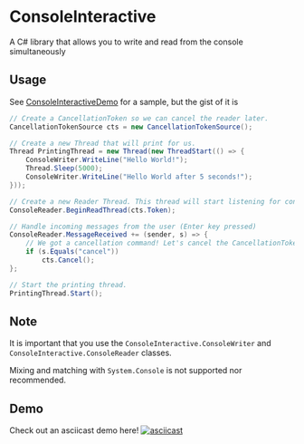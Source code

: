# ConsoleInteractive
A C# library that allows you to write and read from the console simultaneously

## Usage
See [ConsoleInteractiveDemo](https://github.com/breadbyte/ConsoleInteractive/blob/main/ConsoleInteractive/ConsoleInteractiveDemo) for a sample, but the gist of it is
```cs
// Create a CancellationToken so we can cancel the reader later.
CancellationTokenSource cts = new CancellationTokenSource();

// Create a new Thread that will print for us.
Thread PrintingThread = new Thread(new ThreadStart(() => {
    ConsoleWriter.WriteLine("Hello World!");
    Thread.Sleep(5000);
    ConsoleWriter.WriteLine("Hello World after 5 seconds!");
}));

// Create a new Reader Thread. This thread will start listening for console input
ConsoleReader.BeginReadThread(cts.Token);

// Handle incoming messages from the user (Enter key pressed)
ConsoleReader.MessageReceived += (sender, s) => {
    // We got a cancellation command! Let's cancel the CancellationTokenSource.
    if (s.Equals("cancel"))
        cts.Cancel();
};

// Start the printing thread.
PrintingThread.Start();
```
## Note
It is important that you use the `ConsoleInteractive.ConsoleWriter` and `ConsoleInteractive.ConsoleReader` classes. 

Mixing and matching with `System.Console` is not supported nor recommended.

## Demo
Check out an asciicast demo here!
[![asciicast](https://asciinema.org/a/T1G1OWROPIpWB5rViZ0UQiaOJ.png)](https://asciinema.org/a/T1G1OWROPIpWB5rViZ0UQiaOJ)
